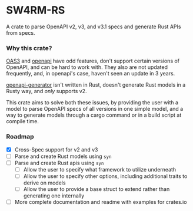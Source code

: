 # SW4RM-RS

A crate to parse OpenAPI v2, v3, and v3.1 specs and generate Rust APIs from specs.

### Why this crate?
[OAS3](https://github.com/x52dev/oas3-rs) and [openapi](https://github.com/softprops/openapi) have odd features, don't 
support certain versions of OpenAPI, and can be hard to work with. They also are not updated frequently, and, in
openapi's case, haven't seen an update in 3 years.

[openapi-generator](https://github.com/OpenAPITools/openapi-generator) isn't written in Rust, doesn't generate Rust
models in a Rusty way, and _only_ supports v2.

This crate aims to solve both these issues, by providing the user with a model to parse OpenAPI specs of all versions
in one simple model, and a way to generate models through a cargo command or in a build script at compile time.

### Roadmap
- [x] Cross-Spec support for v2 and v3
- [ ] Parse and create Rust models using `syn`
- [ ] Parse and create Rust apis using `syn`
  - [ ] Allow the user to specify what framework to utilize underneath
  - [ ] Allow the user to specify other options, including additional traits to derive on models
  - [ ] Allow the user to provide a base struct to extend rather than generating one internally
- [ ] More complete documentation and readme with examples for crates.io